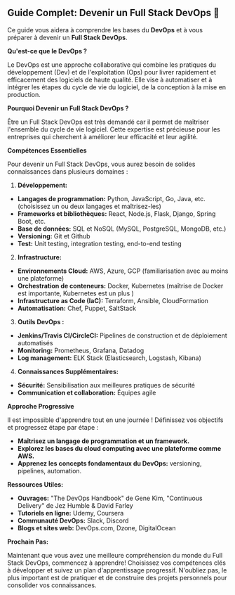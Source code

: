 ##  Guide Complet: Devenir un Full Stack DevOps 🚀

Ce guide vous aidera à comprendre les bases du **DevOps** et à vous préparer à devenir un **Full Stack DevOps**.  

**Qu'est-ce que le DevOps ?**

Le DevOps est une approche collaborative qui combine les pratiques du développement (Dev) et de l'exploitation (Ops) pour livrer rapidement et efficacement des logiciels de haute qualité. Elle vise à automatiser et à intégrer les étapes du cycle de vie du logiciel, de la conception à la mise en production.

**Pourquoi Devenir un Full Stack DevOps ?**

Être un Full Stack DevOps est très demandé car il permet de maîtriser l'ensemble du cycle de vie logiciel. Cette expertise est précieuse pour les entreprises qui cherchent à améliorer leur efficacité et leur agilité.  

**Compétences Essentielles**

Pour devenir un Full Stack DevOps, vous aurez besoin de solides connaissances dans plusieurs domaines :

1. **Développement:**

* **Langages de programmation:** Python, JavaScript, Go, Java, etc. (choisissez un ou deux langages et maîtrisez-les)
* **Frameworks et bibliothèques:** React, Node.js, Flask, Django, Spring Boot, etc.
* **Base de données:** SQL et NoSQL (MySQL, PostgreSQL, MongoDB, etc.)
* **Versioning:** Git et Github
* **Test:** Unit testing, integration testing, end-to-end testing

2. **Infrastructure:**

* **Environnements Cloud:** AWS, Azure, GCP (familiarisation avec au moins une plateforme)
* **Orchestration de conteneurs:** Docker, Kubernetes (maîtrise de Docker est importante, Kubernetes est un plus )
* **Infrastructure as Code (IaC):** Terraform, Ansible, CloudFormation
* **Automatisation:** Chef, Puppet, SaltStack

3. **Outils DevOps :**

* **Jenkins/Travis CI/CircleCI:** Pipelines de construction et de déploiement automatisés
* **Monitoring:** Prometheus, Grafana, Datadog
* **Log management:** ELK Stack (Elasticsearch, Logstash, Kibana)

4. **Connaissances Supplémentaires:**

* **Sécurité:** Sensibilisation aux meilleures pratiques de sécurité
* **Communication et collaboration:** Équipes agile

**Approche Progressive**

Il est impossible d'apprendre tout en une journée !  Définissez vos objectifs et progressez étape par étape :

* **Maîtrisez un langage de programmation et un framework.**
* **Explorez les bases du cloud computing avec une plateforme comme AWS.**
* **Apprenez les concepts fondamentaux du DevOps:** versioning, pipelines, automation.

**Ressources Utiles:**

* **Ouvrages:** "The DevOps Handbook" de Gene Kim, "Continuous Delivery" de Jez Humble & David Farley
* **Tutoriels en ligne:** Udemy, Coursera
* **Communauté DevOps:** Slack, Discord
* **Blogs et sites web:** DevOps.com, Dzone, DigitalOcean

**Prochain Pas:**

Maintenant que vous avez une meilleure compréhension du monde du Full Stack DevOps, commencez à apprendre! Choisissez vos compétences clés à développer et suivez un plan d'apprentissage progressif. N'oubliez pas, le plus important est de pratiquer et de construire des projets personnels pour consolider vos connaissances.


